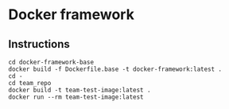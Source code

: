 # Docker framework
## Instructions
```
cd docker-framework-base
docker build -f Dockerfile.base -t docker-framework:latest .
cd -
cd team_repo
docker build -t team-test-image:latest .
docker run --rm team-test-image:latest
```
